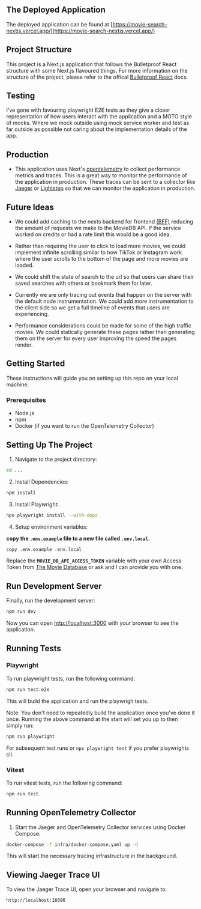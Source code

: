 ## The Deployed Application

The deployed application can be found at [https://movie-search-nextjs.vercel.app/](https://movie-search-nextjs.vercel.app/)

## Project Structure

This project is a Next.js application that follows the Bulletproof React structure with some Next.js flavoured things. For more information on the structure of the project, please refer to the offical [Bulletproof React](https://github.com/alan2207/bulletproof-react) docs.

## Testing

I've gone with favouring playwright E2E tests as they give a closer representation of how users interact with the application and a MOTO style of mocks. Where we mock outside using mock service worker and test as far outside as possible not caring about the implementation details of the app.

## Production

- This application uses Next's [opentelemetry](https://nextjs.org/docs/app/building-your-application/optimizing/open-telemetry) to collect performance metrics and traces. This is a great way to monitor the performance of the application in production. These traces can be sent to a collector like [Jaeger](https://www.jaegertracing.io/) or [Lightstep](https://lightstep.com/) so that we can monitor the application in production.

## Future Ideas

- We could add caching to the nexts backend for frontend [(BFF)](https://medium.com/mobilepeople/backend-for-frontend-pattern-why-you-need-to-know-it-46f94ce420b0) reducing the amount of requests we make to the MovieDB API. If the service worked on credits or had a rate limit this would be a good idea.

- Rather than requiring the user to click to load more movies, we could implement infinite scrolling similar to how TikTok or Instagram work where the user scrolls to the bottom of the page and more movies are loaded.

- We could shift the state of search to the url so that users can share their saved searches with others or bookmark them for later.

- Currently we are only tracing out events that happen on the server with the default node instrumentation. We could add more instrumentation to the client side so we get a full timeline of events that users are experiencing.

- Performance considerations could be made for some of the high traffic movies. We could statically generate these pages rather than generating them on the server for every user improving the speed the pages render.

## Getting Started

These instructions will guide you on setting up this repo on your local machine.

### Prerequisites

- Node.js
- npm
- Docker (if you want to run the OpenTelemetry Collector)

## Setting Up The Project

1. Navigate to the project directory:

```bash
cd ...
```

2. Install Dependencies:

```bash
npm install
```

3. Install Playwright:

```bash
npx playwright install --with-deps
```

4. Setup environment variables:

**copy the `.env.example` file to a new file called `.env.local`.**

```bash
copy .env.example .env.local
```

Replace the **`MOVIE_DB_API_ACCESS_TOKEN`** variable with your own Access Token from [The Movie Database](https://www.themoviedb.org/settings/api) or ask and I can provide you with one.

## Run Development Server

Finally, run the development server:

```bash
npm run dev
```

Now you can open [http://localhost:3000](http://localhost:3000) with your browser to see the application.

## Running Tests

### Playwright

To run playwright tests, run the following command:

```bash
npm run test:e2e
```

This will build the application and run the playwrigh tests.

Note: You don't need to repeatedly build the application once you've done it once. Running the above command at the start will set you up to then simply run:

```bash
npm run playwright
```

For subsequent test runs or `npx playwright test` if you prefer playwrights cli.

### Vitest

To run vitest tests, run the following command:

```bash
npm run test
```

## Running OpenTelemetry Collector

1. Start the Jaeger and OpenTelemetry Collector services using Docker Compose:

```sh
docker-compose -f infra/docker-compose.yaml up -d
```

This will start the necessary tracing infrastructure in the background.

## Viewing Jaeger Trace UI

To view the Jaeger Trace UI, open your browser and navigate to:

```
http://localhost:16686
```
